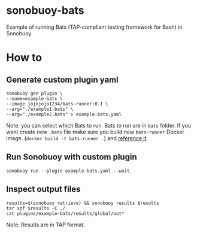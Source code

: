 # sonobuoy-bats
Example of running Bats (TAP-compliant testing framework for Bash) in Sonobuoy

# How to

## Generate custom plugin yaml

```
sonobuoy gen plugin \
--name=example-bats \
--image jojojojo1234/bats-runner:0.1 \
--arg="./example1.bats" \
--arg="./example2.bats" > example-bats.yaml
```

Note: you can select which Bats to run. Bats to run are in `bats` folder. If you want create new `.bats` file make sure you build new `bats-runner` Docker image. (`docker build -t bats-runner .`) and [reference it](#generate-custom-plugin-yaml) 

## Run Sonobuoy with custom plugin

```
sonobuoy run --plugin example-bats.yaml --wait
```

## Inspect output files

```
results=$(sonobuoy retrieve) && sonobuoy results $results
tar xzf $results -C ./
cat plugins/example-bats/results/global/out*
```

Note: Results are in TAP format.